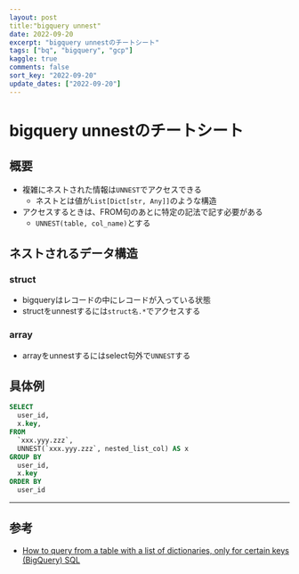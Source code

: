 ```yaml
---
layout: post
title:"bigquery unnest"
date: 2022-09-20
excerpt: "bigquery unnestのチートシート"
tags: ["bq", "bigquery", "gcp"]
kaggle: true
comments: false
sort_key: "2022-09-20"
update_dates: ["2022-09-20"]
---
```


# bigquery unnestのチートシート

## 概要
 - 複雑にネストされた情報は`UNNEST`でアクセスできる
   - ネストとは値が`List[Dict[str, Any]]`のような構造
 - アクセスするときは、FROM句のあとに特定の記法で記す必要がある
   - `UNNEST(table, col_name)`とする

## ネストされるデータ構造
### struct
 - bigqueryはレコードの中にレコードが入っている状態
 - structをunnestするには`struct名.*`でアクセスする

### array
 - arrayをunnestするにはselect句外で`UNNEST`する


## 具体例

```sql
SELECT
  user_id,
  x.key,
FROM 
  `xxx.yyy.zzz`, 
  UNNEST(`xxx.yyy.zzz`, nested_list_col) AS x
GROUP BY
  user_id, 
  x.key
ORDER BY
  user_id
```

---

## 参考
 - [How to query from a table with a list of dictionaries, only for certain keys (BigQuery) SQL](https://stackoverflow.com/questions/69654372/how-to-query-from-a-table-with-a-list-of-dictionaries-only-for-certain-keys-bi)
